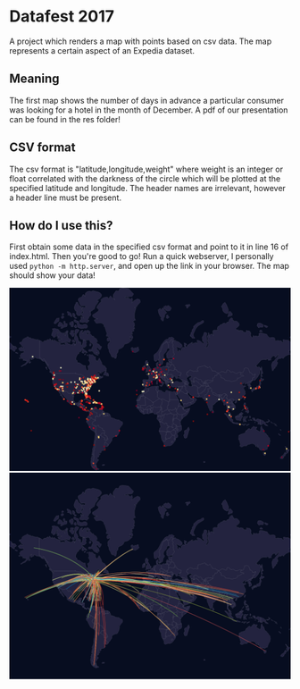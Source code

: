 # Datafest 2017
A project which renders a map with points based on csv data. The map represents a certain aspect of
an Expedia dataset.

## Meaning
The first map shows the number of days in advance a particular consumer was looking for a hotel in the 
month of December. A pdf of our presentation can be found in the res folder!

## CSV format
The csv format is "latitude,longitude,weight" where weight is an integer or float correlated with the 
darkness of the circle which will be plotted at the specified latitude and longitude. The header names
are irrelevant, however a header line must be present.

## How do I use this?
First obtain some data in the specified csv format and point to it in line 16 of index.html.
Then you're good to go! Run a quick webserver, I personally used `python -m http.server`, and
open up the link in your browser. The map should show your data!

![map](res/ne_dec.png)
![map_arc](res/arc_vis.png)
